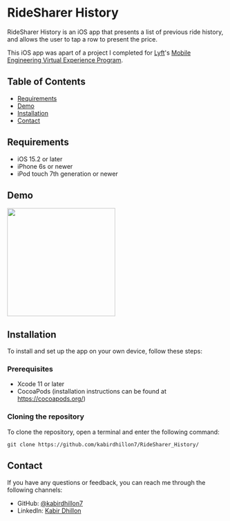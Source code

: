 # RideSharer History

RideSharer History is an iOS app that presents a list of previous ride history, and allows the user to tap a row to present the price.

This iOS app was apart of a project I completed for [Lyft](https://www.lyft.com)'s [Mobile Engineering Virtual Experience Program](https://www.theforage.com/virtual-internships/prototype/z5WMH5vehnwDferzi/Lyft-Mobile-Engineering-Virtual-Experience-Program).

## Table of Contents

- [Requirements](#requirements)
- [Demo](#demo)
- [Installation](#installation)
- [Contact](#contact)

## Requirements

- iOS 15.2 or later
- iPhone 6s or newer
- iPod touch 7th generation or newer

## Demo
<img src="https://github.com/kabirdhillon7/RideSharer_History/assets/74223402/718e308c-527e-4581-bfef-9b3a194ffde1" width=250><br>

## Installation

To install and set up the app on your own device, follow these steps:

### Prerequisites
- Xcode 11 or later
- CocoaPods (installation instructions can be found at https://cocoapods.org/)

### Cloning the repository

To clone the repository, open a terminal and enter the following command:
```
git clone https://github.com/kabirdhillon7/RideSharer_History/
```

## Contact

If you have any questions or feedback, you can reach me through the following channels:

- GitHub: [@kabirdhillon7](https://github.com/kabirdhillon7)
- LinkedIn: [Kabir Dhillon](https://www.linkedin.com/in/kabirdhillon/)
